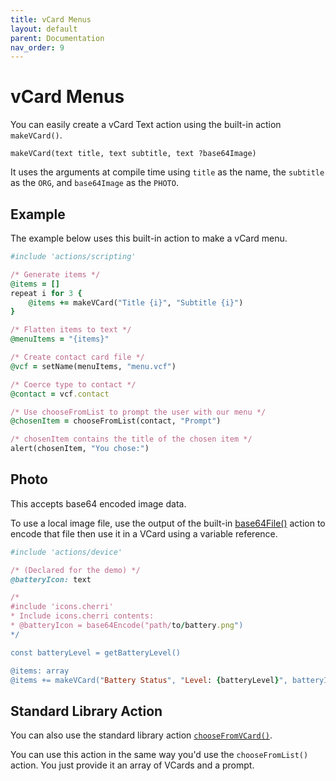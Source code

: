 ```yaml
---
title: vCard Menus
layout: default
parent: Documentation
nav_order: 9
---
```


# vCard Menus

You can easily create a vCard Text action using the built-in action `makeVCard()`.

```
makeVCard(text title, text subtitle, text ?base64Image)
```

It uses the arguments at compile time using `title` as the name, the `subtitle` as the `ORG`, and `base64Image` as the `PHOTO`.

## Example

The example below uses this built-in action to make a vCard menu.

```ruby
#include 'actions/scripting'

/* Generate items */
@items = []
repeat i for 3 {
    @items += makeVCard("Title {i}", "Subtitle {i}")
}

/* Flatten items to text */
@menuItems = "{items}"

/* Create contact card file */
@vcf = setName(menuItems, "menu.vcf")

/* Coerce type to contact */
@contact = vcf.contact

/* Use chooseFromList to prompt the user with our menu */
@chosenItem = chooseFromList(contact, "Prompt")

/* chosenItem contains the title of the chosen item */
alert(chosenItem, "You chose:")
```

## Photo

This accepts base64 encoded image data.

To use a local image file, use the output of the built-in [base64File()](/language/standard/builtin#base64-encode-file) action to encode that file then use it in a VCard using a variable reference.

```ruby
#include 'actions/device'

/* (Declared for the demo) */
@batteryIcon: text

/*
#include 'icons.cherri'
* Include icons.cherri contents:
* @batteryIcon = base64Encode("path/to/battery.png")
*/

const batteryLevel = getBatteryLevel()

@items: array
@items += makeVCard("Battery Status", "Level: {batteryLevel}", batteryIcon)
```

## Standard Library Action

You can also use the standard library action [`chooseFromVCard()`](/language/standard/stdlib#choose-from-vcard).

You can use this action in the same way you'd use the `chooseFromList()` action. You just provide it an array of VCards and a prompt.
